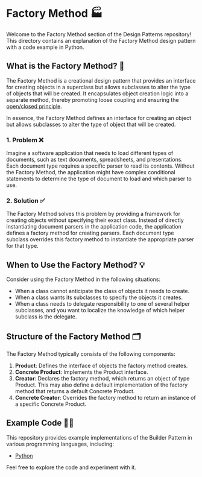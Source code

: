 # Factory Method 🏭

Welcome to the Factory Method section of the Design Patterns repository! This directory contains an explanation of the Factory Method design pattern with a code example in Python.

## What is the Factory Method? 🤔

The Factory Method is a creational design pattern that provides an interface for creating objects in a superclass but allows subclasses to alter the type of objects that will be created. It encapsulates object creation logic into a separate method, thereby promoting loose coupling and ensuring the [open/closed principle](https://en.wikipedia.org/wiki/Open%E2%80%93closed_principle).

In essence, the Factory Method defines an interface for creating an object but allows subclasses to alter the type of object that will be created.

### 1. Problem ❌

Imagine a software application that needs to load different types of documents, such as text documents, spreadsheets, and presentations. Each document type requires a specific parser to read its contents. Without the Factory Method, the application might have complex conditional statements to determine the type of document to load and which parser to use.

### 2. Solution ✅

The Factory Method solves this problem by providing a framework for creating objects without specifying their exact class. Instead of directly instantiating document parsers in the application code, the application defines a factory method for creating parsers. Each document type subclass overrides this factory method to instantiate the appropriate parser for that type.

## When to Use the Factory Method? 💡

Consider using the Factory Method in the following situations:

- When a class cannot anticipate the class of objects it needs to create.
- When a class wants its subclasses to specify the objects it creates.
- When a class needs to delegate responsibility to one of several helper subclasses, and you want to localize the knowledge of which helper subclass is the delegate.

## Structure of the Factory Method 🗂️

The Factory Method typically consists of the following components:

1. **Product**: Defines the interface of objects the factory method creates.
2. **Concrete Product**: Implements the Product interface.
3. **Creator**: Declares the factory method, which returns an object of type Product. This may also define a default implementation of the factory method that returns a default Concrete Product.
4. **Concrete Creator**: Overrides the factory method to return an instance of a specific Concrete Product.

## Example Code 🧑‍💻

This repository provides example implementations of the Builder Pattern in various programming languages, including:

- [Python](./python-example.py)

Feel free to explore the code and experiment with it.
